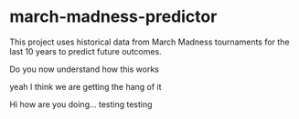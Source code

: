 # march-madness-predictor
This project uses historical data from March Madness tournaments for the last 10 years to predict future outcomes.

Do you now understand how this works

yeah I think we are getting the hang of it


Hi how are you doing... testing testing